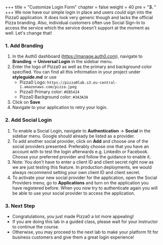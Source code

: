 +++
title = "Customize Login Form"
chapter = false
weight = 40
pre = "<b>3. </b>"
+++
We now have our simple login in place and users could sign into the Pizza0 application. It does look very generic though and lacks the official Pizza branding. Also, individual customers often use Social Sign-In to access the service which the service doesn't support at the moment as well. Let's change that!

### 1. Add Branding
1. In the Auth0 dashboard (https://manage.auth0.com), navigate to **Branding** -> **Universal Login** in the sidebar menu.
2. Enter the logo of Pizza0 as well as the primary and background color specified. You can find all this information in your project under **styleguide.md** or use
    - Pizza0 Logo: `https://pizza0lab.s3.eu-central-1.amazonaws.com/pizza.jpeg`
    - Pizza0 Primary color: `#EB5424`
    - Pizza0 Background color: `#3A3A3A`
3. Click on **Save**
4. Navigate to your application to retry your login.

### 2. Add Social Login
1. To enable a Social Login, navigate to **Authentication** -> **Social** in the sidebar menu. Google should already be listed as a provider.
2. To add another social provider, click on **Add** and choose one of the social providers presented. Preferably choose one that you have an account with to test the login afterwards e.g. LinkedIn or Facebook. Choose your preferred provider and follow the guidance to enable it.
3. Note: You don't have to enter a client ID and client secret right now as we are just testing this feature. In production deployments, we would always recommend setting your own client ID and client secret.
4. To activate your new social provider for the application, open the Social Providers menu, go to **Applications** and turn on the application you have registered before. When you now try to authenticate again you will be able to use your social provider to access the application.

### 3. Next Step
- Congratulations, you just made Pizza0 a lot more appealing!
- If you are doing this lab in a guided class, please wait for your instructor to continue the course.
- Otherwise, you may proceed to the next lab to make your platform fit for business customers and give them a great login experience!